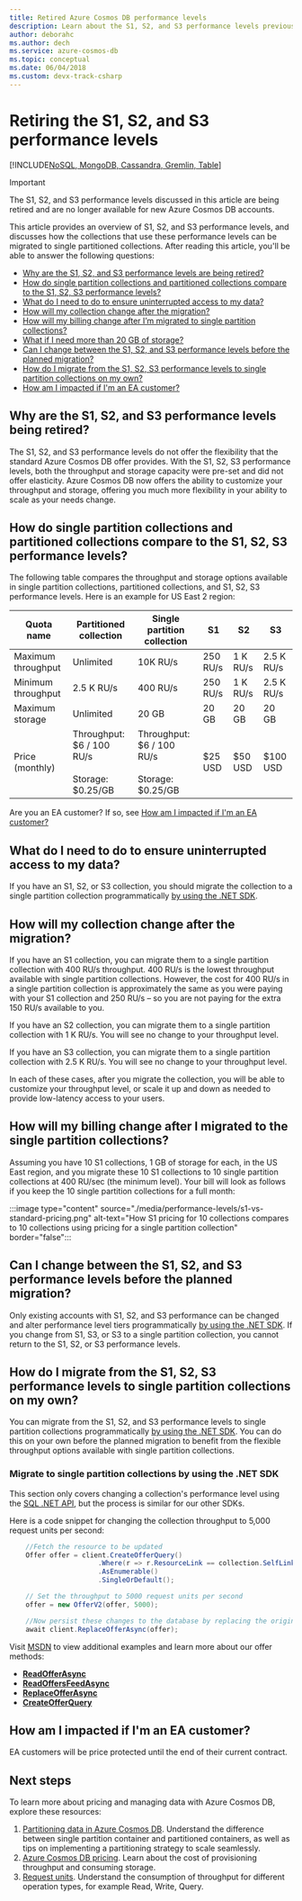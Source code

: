```yaml
---
title: Retired Azure Cosmos DB performance levels
description: Learn about the S1, S2, and S3 performance levels previously available in Azure Cosmos DB.
author: deborahc
ms.author: dech
ms.service: azure-cosmos-db
ms.topic: conceptual
ms.date: 06/04/2018
ms.custom: devx-track-csharp
---
```

# Retiring the S1, S2, and S3 performance levels
[!INCLUDE[NoSQL, MongoDB, Cassandra, Gremlin, Table](includes/appliesto-nosql-mongodb-cassandra-gremlin-table.md)]

> [!IMPORTANT] 
> The S1, S2, and S3 performance levels discussed in this article are being retired and are no longer available for new Azure Cosmos DB accounts.

This article provides an overview of S1, S2, and S3 performance levels, and discusses how the collections that use these performance levels can be migrated to single partitioned collections. After reading this article, you'll be able to answer the following questions:

- [Why are the S1, S2, and S3 performance levels are being retired?](#why-retired)
- [How do single partition collections and partitioned collections compare to the S1, S2, S3 performance levels?](#compare)
- [What do I need to do to ensure uninterrupted access to my data?](#uninterrupted-access)
- [How will my collection change after the migration?](#collection-change)
- [How will my billing change after I’m migrated to single partition collections?](#billing-change)
- [What if I need more than 20 GB of storage?](#more-storage-needed)
- [Can I change between the S1, S2, and S3 performance levels before the planned migration?](#change-before)
- [How do I migrate from the S1, S2, S3 performance levels to single partition collections on my own?](#migrate-diy)
- [How am I impacted if I'm an EA customer?](#ea-customer)

<a name="why-retired"></a>

## Why are the S1, S2, and S3 performance levels being retired?

The S1, S2, and S3 performance levels do not offer the flexibility that the standard Azure Cosmos DB offer provides. With the S1, S2, S3 performance levels, both the throughput and storage capacity were pre-set and did not offer elasticity. Azure Cosmos DB now offers the ability to customize your throughput and storage, offering you much more flexibility in your ability to scale as your needs change.

<a name="compare"></a>

## How do single partition collections and partitioned collections compare to the S1, S2, S3 performance levels?

The following table compares the throughput and storage options available in single partition collections, partitioned collections, and S1, S2, S3 performance levels. Here is an example for US East 2 region:

| Quota name  |Partitioned collection|Single partition collection|S1|S2|S3|
|---|---|---|---|---|---|
|Maximum throughput|Unlimited|10K RU/s|250 RU/s|1 K RU/s|2.5 K RU/s|
|Minimum throughput|2.5 K RU/s|400 RU/s|250 RU/s|1 K RU/s|2.5 K RU/s|
|Maximum storage|Unlimited|20 GB|20 GB|20 GB|20 GB|
|Price (monthly)|Throughput: $6 / 100 RU/s<br><br>Storage: $0.25/GB|Throughput: $6 / 100 RU/s<br><br>Storage: $0.25/GB|$25 USD|$50 USD|$100 USD|

Are you an EA customer? If so, see [How am I impacted if I'm an EA customer?](#ea-customer)

<a name="uninterrupted-access"></a>

## What do I need to do to ensure uninterrupted access to my data?

If you have an S1, S2, or S3 collection, you should migrate the collection to a single partition collection programmatically [by using the .NET SDK](#migrate-diy). 

<a name="collection-change"></a>

## How will my collection change after the migration?

If you have an S1 collection, you can migrate them to a single partition collection with 400 RU/s throughput. 400 RU/s is the lowest throughput available with single partition collections. However, the cost for 400 RU/s in a single partition collection is approximately the same as you were paying with your S1 collection and 250 RU/s – so you are not paying for the extra 150 RU/s available to you.

If you have an S2 collection, you can migrate them to a single partition collection with 1 K RU/s. You will see no change to your throughput level.

If you have an S3 collection, you can migrate them to a single partition collection with 2.5 K RU/s. You will see no change to your throughput level.

In each of these cases, after you migrate the collection, you will be able to customize your throughput level, or scale it up and down as needed to provide low-latency access to your users. 

<a name="billing-change"></a>

## How will my billing change after I migrated to the single partition collections?

Assuming you have 10 S1 collections, 1 GB of storage for each, in the US East region, and you migrate these 10 S1 collections to 10 single partition collections at 400 RU/sec (the minimum level). Your bill will look as follows if you keep the 10 single partition collections for a full month:

:::image type="content" source="./media/performance-levels/s1-vs-standard-pricing.png" alt-text="How S1 pricing for 10 collections compares to 10 collections using pricing for a single partition collection" border="false":::

<a name="more-storage-needed"></a>

<a name="change-before"></a>

## Can I change between the S1, S2, and S3 performance levels before the planned migration?

Only existing accounts with S1, S2, and S3 performance can be changed and alter performance level tiers programmatically [by using the .NET SDK](#migrate-diy). If you change from S1, S3, or S3 to a single partition collection, you cannot return to the S1, S2, or S3 performance levels.

<a name="migrate-diy"></a>

## How do I migrate from the S1, S2, S3 performance levels to single partition collections on my own?

You can migrate from the S1, S2, and S3 performance levels to single partition collections programmatically [by using the .NET SDK](#migrate-diy). You can do this on your own before the planned migration to benefit from the flexible throughput options available with single partition collections.

### Migrate to single partition collections by using the .NET SDK

This section only covers changing a collection's performance level using the [SQL .NET API](nosql/sdk-dotnet-v3.md), but the process is similar for our other SDKs.

Here is a code snippet for changing the collection throughput to 5,000 request units per second:
    
```csharp
    //Fetch the resource to be updated
    Offer offer = client.CreateOfferQuery()
                      .Where(r => r.ResourceLink == collection.SelfLink)    
                      .AsEnumerable()
                      .SingleOrDefault();

    // Set the throughput to 5000 request units per second
    offer = new OfferV2(offer, 5000);

    //Now persist these changes to the database by replacing the original resource
    await client.ReplaceOfferAsync(offer);
```

Visit [MSDN](/dotnet/api/microsoft.azure.documents.client.documentclient) to view additional examples and learn more about our offer methods:

* [**ReadOfferAsync**](/dotnet/api/microsoft.azure.documents.client.documentclient.readofferasync)
* [**ReadOffersFeedAsync**](/dotnet/api/microsoft.azure.documents.client.documentclient.readoffersfeedasync)
* [**ReplaceOfferAsync**](/dotnet/api/microsoft.azure.documents.client.documentclient.replaceofferasync)
* [**CreateOfferQuery**](/previous-versions/azure/dn975114(v=azure.100))

<a name="ea-customer"></a>

## How am I impacted if I'm an EA customer?

EA customers will be price protected until the end of their current contract.

## Next steps
To learn more about pricing and managing data with Azure Cosmos DB, explore these resources:

1.	[Partitioning data in Azure Cosmos DB](partitioning-overview.md). Understand the difference between single partition container and partitioned containers, as well as tips on implementing a partitioning strategy to scale seamlessly.
2.	[Azure Cosmos DB pricing](https://azure.microsoft.com/pricing/details/cosmos-db/). Learn about the cost of provisioning throughput and consuming storage.
3.	[Request units](request-units.md). Understand the consumption of throughput for different operation types, for example Read, Write, Query.
